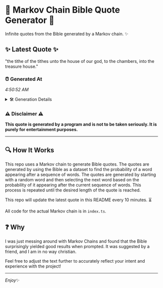 # 📖 Markov Chain Bible Quote Generator 📖

Infinite quotes from the Bible generated by a Markov chain. ✨

## ✨ Latest Quote ✨
"the tithe of the tithes unto the house of our god, to the chambers, into the treasure house."

### ⏰ Generated At
*4:50:52 AM*

<details>
    <summary>🛠️ Generation Details</summary>
    <p>
        <strong>🌱 Seed:</strong> the<br>
        <strong>🔄 Iterations:</strong> 17<br>
        <strong>📜 Context History:</strong><br>[ the ]: tithe<br>[ the, tithe ]: of<br>[ the, tithe, of ]: the<br>[ the, tithe, of, the ]: tithes<br>[ the, tithe, of, the, tithes ]: unto<br>[ the, tithe, of, the, tithes, unto ]: the<br>[ tithe, of, the, tithes, unto, the ]: house<br>[ of, the, tithes, unto, the, house ]: of<br>[ the, tithes, unto, the, house, of ]: our<br>[ tithes, unto, the, house, of, our ]: god,<br>[ unto, the, house, of, our, god, ]: to<br>[ the, house, of, our, god,, to ]: the<br>[ house, of, our, god,, to, the ]: chambers,<br>[ of, our, god,, to, the, chambers, ]: into<br>[ our, god,, to, the, chambers,, into ]: the<br>[ god,, to, the, chambers,, into, the ]: treasure<br>[ to, the, chambers,, into, the, treasure ]: house.<br>
    </p>
</details>

### ⚠️ Disclaimer ⚠️
**This quote is generated by a program and is not to be taken seriously. It is purely for entertainment purposes.**

---

## 🔍 How It Works

This repo uses a Markov chain to generate Bible quotes. The quotes are generated by using the Bible as a dataset to find the probability of a word appearing after a sequence of words. The quotes are generated by starting with a random word and then selecting the next word based on the probability of it appearing after the current sequence of words. This process is repeated until the desired length of the quote is reached.

This repo will update the latest quote in this README every 10 minutes. ⏳

All code for the actual Markov chain is in `index.ts`.

## ❓ Why

I was just messing around with Markov Chains and found that the Bible surprisingly yielded good results when prompted. 
It was suggested by a friend, and I am in no way christian.

Feel free to adjust the text further to accurately reflect your intent and experience with the project!

---

*Enjoy*✨
